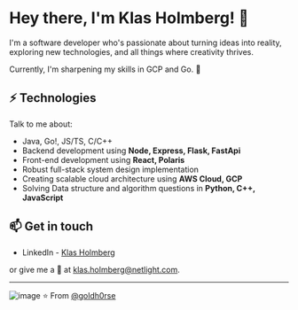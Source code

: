 # Hey there, I'm Klas Holmberg! 👋

I'm a software developer who's passionate about turning ideas into reality, exploring new technologies, and all things where creativity thrives. 

Currently, I'm sharpening my skills in GCP and Go. 🚀

## ⚡ Technologies

Talk to me about:

- Java, Go!, JS/TS, C/C++
- Backend development using **Node, Express, Flask, FastApi**
- Front-end development using **React, Polaris**
- Robust full-stack system design implementation
- Creating scalable cloud architecture using **AWS Cloud, GCP**
- Solving Data structure and algorithm questions in **Python, C++, JavaScript**

## 📫 Get in touch

- LinkedIn - [Klas Holmberg](https://www.linkedin.com/in/your-name)

or give me a 📧 at klas.holmberg@netlight.com.

----
 ![image](https://www.codewars.com/users/goldh0rse/badges/micro)
⭐️ From [@goldh0rse](https://github.com/goldh0rse)
